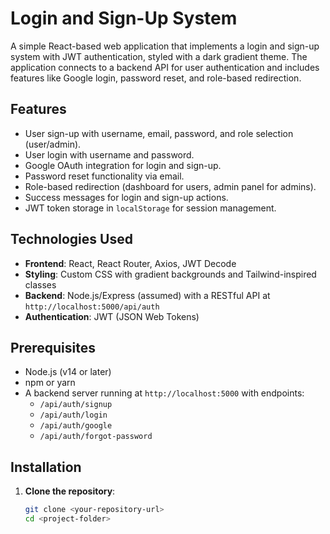 # Login and Sign-Up System

A simple React-based web application that implements a login and sign-up system with JWT authentication, styled with a dark gradient theme. The application connects to a backend API for user authentication and includes features like Google login, password reset, and role-based redirection.

## Features
- User sign-up with username, email, password, and role selection (user/admin).
- User login with username and password.
- Google OAuth integration for login and sign-up.
- Password reset functionality via email.
- Role-based redirection (dashboard for users, admin panel for admins).
- Success messages for login and sign-up actions.
- JWT token storage in `localStorage` for session management.

## Technologies Used
- **Frontend**: React, React Router, Axios, JWT Decode
- **Styling**: Custom CSS with gradient backgrounds and Tailwind-inspired classes
- **Backend**: Node.js/Express (assumed) with a RESTful API at `http://localhost:5000/api/auth`
- **Authentication**: JWT (JSON Web Tokens)

## Prerequisites
- Node.js (v14 or later)
- npm or yarn
- A backend server running at `http://localhost:5000` with endpoints:
  - `/api/auth/signup`
  - `/api/auth/login`
  - `/api/auth/google`
  - `/api/auth/forgot-password`

## Installation

1. **Clone the repository**:
   ```bash
   git clone <your-repository-url>
   cd <project-folder>
